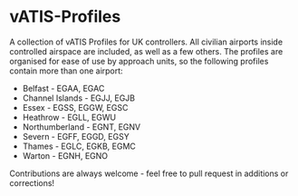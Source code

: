 # vATIS-Profiles
A collection of vATIS Profiles for UK controllers. All civilian airports inside controlled airspace are included, as well as a few others. The profiles are organised for ease of use by approach units, so the following profiles contain more than one airport:

- Belfast - EGAA, EGAC
- Channel Islands - EGJJ, EGJB
- Essex - EGSS, EGGW, EGSC
- Heathrow - EGLL, EGWU
- Northumberland - EGNT, EGNV
- Severn - EGFF, EGGD, EGSY
- Thames - EGLC, EGKB, EGMC
- Warton - EGNH, EGNO

Contributions are always welcome - feel free to pull request in additions or corrections!
